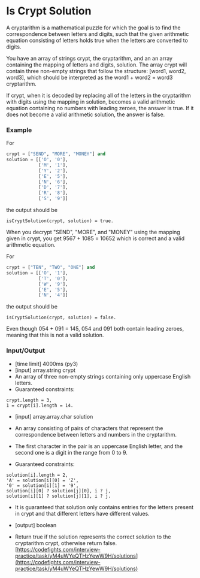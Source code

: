 # Is Crypt Solution

A cryptarithm is a mathematical puzzle for which the goal is to find the correspondence between letters and digits, such that the given arithmetic equation consisting of letters holds true when the letters are converted to digits.

You have an array of strings crypt, the cryptarithm, and an an array containing the mapping of letters and digits, solution. The array crypt will contain three non-empty strings that follow the structure: [word1, word2, word3], which should be interpreted as the word1 + word2 = word3 cryptarithm.

If crypt, when it is decoded by replacing all of the letters in the cryptarithm with digits using the mapping in solution, becomes a valid arithmetic equation containing no numbers with leading zeroes, the answer is true. If it does not become a valid arithmetic solution, the answer is false.

### Example

For 

```python
crypt = ["SEND", "MORE", "MONEY"] and
solution = [['O', '0'],
            ['M', '1'],
            ['Y', '2'],
            ['E', '5'],
            ['N', '6'],
            ['D', '7'],
            ['R', '8'],
            ['S', '9']]
```			

the output should be

```isCryptSolution(crypt, solution) = true.```

When you decrypt "SEND", "MORE", and "MONEY" using the mapping given in crypt, you get 9567 + 1085 = 10652 which is correct and a valid arithmetic equation.

For 

```python
crypt = ["TEN", "TWO", "ONE"] and
solution = [['O', '1'],
            ['T', '0'],
            ['W', '9'],
            ['E', '5'],
            ['N', '4']]
```			
			
the output should be

```isCryptSolution(crypt, solution) = false.```

Even though 054 + 091 = 145, 054 and 091 both contain leading zeroes, meaning that this is not a valid solution.

### Input/Output

* [time limit] 4000ms (py3)
* [input] array.string crypt
* An array of three non-empty strings containing only uppercase English letters.
* Guaranteed constraints:
```
crypt.length = 3,
1 = crypt[i].length = 14.
```
* [input] array.array.char solution
* An array consisting of pairs of characters that represent the correspondence between letters and numbers in the cryptarithm. 
* The first character in the pair is an uppercase English letter, and the second one is a digit in the range from 0 to 9.

* Guaranteed constraints:
```
solution[i].length = 2,
'A' = solution[i][0] = 'Z',
'0' = solution[i][1] = '9',
solution[i][0] ? solution[j][0], i ? j,
solution[i][1] ? solution[j][1], i ? j.
```

* It is guaranteed that solution only contains entries for the letters present in crypt and that different letters have different values.

* [output] boolean

* Return true if the solution represents the correct solution to the cryptarithm crypt, otherwise return false.
[https://codefights.com/interview-practice/task/yM4uWYeQTHzYewW9H/solutions](https://codefights.com/interview-practice/task/yM4uWYeQTHzYewW9H/solutions)
